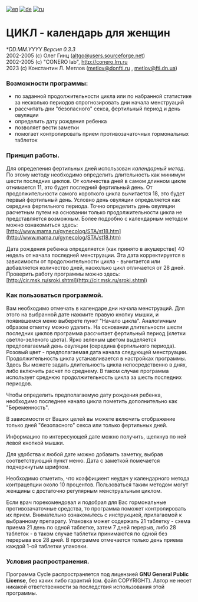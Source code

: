 [![en](https://img.shields.io/badge/lang-en-red.svg)](README.md)
[![de](https://img.shields.io/badge/lang-de-green.svg)](README.de.md)
[![ru](https://img.shields.io/badge/lang-ru-yellow.svg)](README.ru.md)

# ЦИКЛ - календарь для женщин

**DD.MM.YYYY Версия 0.3.3*  
2002-2005 (c) Олег Гинц (altgo@users.sourceforge.net)  
2002-2005 (c) "CONERO lab", http://conero.lrn.ru  
2023 (c) Константин Л. Метлов (metlov@donfti.ru , metlov@fti.dn.ua)  

### Возможности программы:

*   по заданной продолжительности цикла или по набранной статистике за несколько периодов спрогнозировать дни начала менструаций
*   рассчитать дни "безопасного" секса, фертильный период и день овуляции
*   определить дату рождения ребенка
*   позволяет вести заметки
*   помогает контролировать прием противозачаточных гормональных таблеток

### Принцип работы.

Для определения фертильных дней использован _календарный метод_. По этому методу необходимо определить длительность как минимум шести последних циклов. От количества дней в самом длинном цикле отнимается 11, это будет последний фертильный день. От продолжительности самого короткого цикла вычитается 18, это будет первый фертильный день. Условно день овуляции определяется как середина фертильного периода. Точно определить день овуляции расчетным путем на основании только продолжительности цикла не представляется возможным. Более подробно с календарным методом можно ознакомиться здесь: [http://www.mama.ru/gynecolog/STA/st18.htm](http://www.mama.ru/gynecolog/STA/st18.htm)

Дата рождения ребенка определяется (как принято в акушерстве) 40 недель от начала последней менструации. Эта дата корректируется в зависимости от продолжительности цикла - вычитается или добавляется количество дней, насколько цикл отличается от 28 дней. Проверить работу программы можно здесь: [http://cir.msk.ru/sroki.shtml](http://cir.msk.ru/sroki.shtml)

### Как пользоваться программой.

Вам необходимо отмечать в календаре дни начала менструаций. Для этого на выбранной дате нажмите правую кнопку мышки, и появившемся меню выберете пункт "Начало цикла". Аналогичным образом отметку можно удалить. На основании длительности шести последних циклов программа рассчитает фертильный период (клетки светло-зеленого цвета). Ярко зеленым цветом выделяется предполагаемый день овуляции (середина фертильного периода). Розовый цвет - предполагаемая дата начала следующей менструации. Продолжительность цикла устанавливается в настройках программы. Здесь Вы можете задать длительность цикла непосредственно в днях, либо включить расчет по среднему. В таком случае программа использует среднюю продолжительность цикла за шесть последних периодов.

Чтобы определить предполагаемую дату рождения ребенка, необходимо последнее начало цикла пометить дополнительно как "Беременность".

В зависимости от Ваших целей вы можете включить отображение только дней "безопасного" секса или только фертильных дней.

Информацию по интересующей дате можно получить, щелкнув по ней левой кнопкой мышки.

Для удобства к любой дате можно добавить заметку, выбрав соответствующий пункт меню. Дата с заметкой помечается подчеркнутым шрифтом.

Необходимо отметить, что коэффициент неудач у календарного метода контрацепции около 10 процентов. Пользоваться таким методом могут женщины с достаточно регулярным менструальным циклом.

Если врач порекомендовал и подобрал для Вас гормональные противозачаточные средства, то программа поможет контролировать их прием. Внимательно ознакомьтесь с инструкцией, прилагаемой к выбранному препарату. Упаковка может содержать 21 таблетку - схема приема 21 день по одной таблетке, затем 7 дней перерыв, либо 28 таблеток - в таком случае таблетки принимаются по одной без перерыва все 28 дней. В программе отмечается только день приема каждой 1-ой таблетки упаковки.

### Условия распространения.

Программа Cycle распространяется под лицензией **GNU General Public License**, без каких либо гарантий (см. файл COPYRIGHT). Автор не несет никакой ответственности за последствия использования этой программы.
